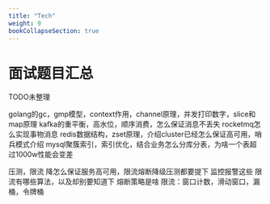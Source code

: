 ```yaml
---
title: "Tech"
weight: 9
bookCollapseSection: true
---
```

# 面试题目汇总

TODO未整理

golang的gc，gmp模型，context作用，channel原理，并发打印数字，slice和map原理
kafka的重平衡，高水位，顺序消费，怎么保证消息不丢失
rocketmq怎么实现事物消息
redis数据结构，zset原理，介绍cluster已经怎么保证高可用，哨兵模式介绍
mysql聚簇索引，索引优化，结合业务怎么分库分表，为啥一个表超过1000w性能会变差


压测，限流
降怎么保证服务高可用，限流熔断降级压测都要提下
监控报警这些
限流有哪些算法，以及却别要知道下
熔断策略是啥
限流：窗口计数，滑动窗口，漏桶，令牌桶